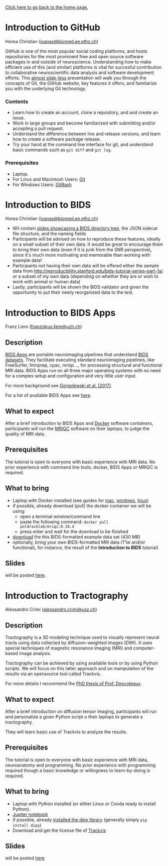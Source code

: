 [Click here to go back to the home page.](https://brainhack-zurich.github.io/)

# Introduction to GitHub
Horea Christian (ioanas@biomed.ee.ethz.ch)

GitHub is one of the most popular social coding platforms, and hosts repositories for the most prominent free and open source software packages in and outside of neuroscience.
Understanding how to make efficient use of this (and similar) platforms is vital for succesful contribution to collaborative neuroscientific data analysis and software development efforts.
This [almost slide-less](https://bitbucket.org/TheChymera/education-git/raw/d90dbf0dc9f749f57130b0a41b92aa9efad8b3aa/pres.pdf) presentation will walk you through the concepts of Git, the GitHub website, key features it offers, and familiarize you with the underlying Git technology.

### Contents

* Learn how to create an account, clone a repository, and and create an issue.
* Work in large groups and become familiarized with submitting and/or accepting a pull request.
* Understand the difference between live and release versions, and learn how to create a software package release.
* Try your hand at the command line interface for git, and understand basic commands such as `git diff` and `git log`.

### Prerequisites

* Laptop.
* For Linux and Macintosh Users: [Git](https://git-scm.com/book/en/v2/Getting-Started-Installing-Git)
* For Windows Users: [GitBash](https://gitforwindows.org/)


# Introduction to BIDS
Horea Christian (ioanas@biomed.ee.ethz.ch)

* Wil contain [slides showcasing a BIDS directory tree](https://bitbucket.org/TheChymera/education-bids/src/master/), the JSON sidecar file structure, and the naming fields
* Participants will be advised on how to reproduce these features, ideally on a small subset of their own data. It would be great to encourage them to bring their own data (even if it is junk from the SNR perspective), since it's much more motivating and memorable than working with example data!
* Participants not having their own data will be offered either the sample data from http://reproducibility.stanford.edu/bids-tutorial-series-part-1a/ or a subset of my own data (depending on whether they are or wish to work with animal or human data)
* Lastly, participants will be shown the BIDS validator and given the opportunity to put their newly reorganized data to the test.



# Introduction to BIDS Apps
Franz Liem (franziskus.liem@uzh.ch)

## Description
[BIDS Apps](http://bids-apps.neuroimaging.io) are portable neuroimaging
pipelines that understand [BIDS datasets](http://bids.neuroimaging.io).
They facilitate executing standard neuroimaging pipelines,
like FreeSurfer, fmriprep, cpac, mriqc..., for processing structural and
functional MRI data.
BIDS Apps run on all three major operating systems with no need for a
complex setup and configuration and very little user input.


For more background see [Gorgolewski et al. (2017)](http://journals.plos.org/ploscompbiol/article?id=10.1371/journal.pcbi.1005209).

For a list of available BIDS Apps see
[here](http://bids-apps.neuroimaging.io/apps/).


## What to expect
After a brief introduction to BIDS Apps and [Docker](http://docker.com)
software containers, participants will run the
[MRIQC](http://mriqc.readthedocs.io/en/latest/)
software on their laptops, to judge the quality of MRI data.

## Prerequisites
The tutorial is open to everyone with basic experience with MRI data.
No prior experience with command line tools, docker, BIDS Apps or
MRIQC is required.

## What to bring
* Laptop with Docker installed
(see guides for
[mac](https://docs.docker.com/docker-for-mac/install/),
[windows](https://docs.docker.com/docker-for-windows/install/),
[linux](https://docs.docker.com/install/linux/docker-ce/ubuntu/))
* if possible, already download (pull) the docker container we will be
using:
    * open a terminal window/command line
    * paste the following command: `docker pull poldracklab/mriqc:0.10.4`
    * press enter and wait for the download to be finished
* [download](https://osf.io/fsyq2/download) the this BIDS-formatted
example data set (430 MB)
*  optionally, bring your own BIDS-formatted MRI data
(T1w and/or functional), for instance, the result of the
**Introduction to BIDS** tutorial)

## Slides
will be posted [here](https://github.com/fliem/bids_apps_intro).





# Introduction to Tractography
Alessandro Crimi (alessandro.crimi@usz.ch)

## Description
Tractography is a 3D modeling technique used to visually represent neural
tracts using data collected by diffusion-weighted images (DWI).
It uses special techniques of magnetic resonance imaging (MRI) and
computer-based image analysis.

Tractography can be achieved by using available tools or by using
Python scripts. We will focus on this latter approach and on
manipulation
of the results via an opensource tool called Trackvis.

For more details I recommend the
[PhD thesis of Prof. Descoteaux](https://tel.archives-ouvertes.fr/tel-00457458/document).

## What to expect
After a brief introduction on diffusion tensor imaging, participants
will run and personalize a given Python script o their laptops to
generate a tractography.

They will learn basic use of Trackvis to analyze the results.

## Prerequisites
The tutorial is open to everyone with basic experience with MRI data,
neuroanatomy and programming. No prior experience with programming
required though a basic knowledge or willingness to learn-by-doing is
required.

## What to bring

* Laptop with Python installed (or either Linux or Conda
ready to install Python).
* [Jupiter notebook](http://jupyter.org/install)
* if possible, already
[installed the dipy library](http://nipy.org/dipy/installation.html)
(generally simply `pip install dipy`)
* Download and get the license file of [Trackvis](http://trackvis.org/)

## Slides
will be posted
[here](https://github.com/alecrimi/DTItutorial/blob/master/Tutorial.pdf)
